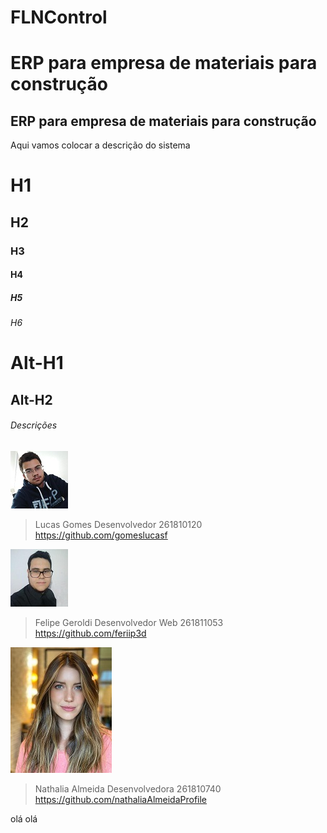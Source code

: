 # FLNControl

ERP para empresa de materiais para construção
=======
## ERP para empresa de materiais para construção
Aqui vamos colocar a descrição do sistema

# H1
## H2
### H3
#### H4
##### H5
###### H6

Alt-H1
======

Alt-H2
------

###### Descrições

![LucasGomes](./img/lucas-gomes.jpg)
> Lucas Gomes
> Desenvolvedor
> 261810120
> https://github.com/gomeslucasf

![FelipeGeroldi](./img/feriip3d.jpg)
> Felipe Geroldi
> Desenvolvedor Web
> 261811053
> https://github.com/feriip3d

![NathaliaAlmeida](./img/nathalia_almeida.jpg)
> Nathalia Almeida
> Desenvolvedora
> 261810740
> https://github.com/nathaliaAlmeidaProfile

olá olá 
